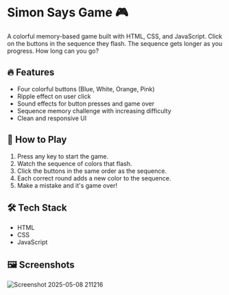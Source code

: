 # Simon Says Game 🎮

A colorful memory-based game built with HTML, CSS, and JavaScript. Click on the buttons in the sequence they flash. The sequence gets longer as you progress. How long can you go?

## 🔥 Features

- Four colorful buttons (Blue, White, Orange, Pink)
- Ripple effect on user click
- Sound effects for button presses and game over
- Sequence memory challenge with increasing difficulty
- Clean and responsive UI

## 🚀 How to Play

1. Press any key to start the game.
2. Watch the sequence of colors that flash.
3. Click the buttons in the same order as the sequence.
4. Each correct round adds a new color to the sequence.
5. Make a mistake and it's game over!

## 🛠️ Tech Stack

- HTML
- CSS
- JavaScript

## 🖼️ Screenshots

![Screenshot 2025-05-08 211216](https://github.com/user-attachments/assets/b44f1c78-4525-4b70-9c4a-1e2946a14bde)
